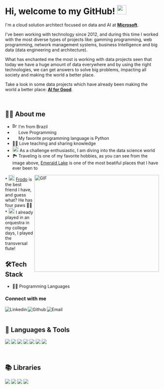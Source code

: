 <!--
**ObadaAmarneh/ObadaAmarneh** is a ✨ _special_ ✨ repository because its `README.md` (this file) appears on your GitHub profile.

Here are some ideas to get you started:

- 🔭 I’m currently working on ...
- 🌱 I’m currently learning ...
- 👯 I’m looking to collaborate on ...
- 🤔 I’m looking for help with ...
- 💬 Ask me about ...
- 📫 How to reach me: ...
- 😄 Pronouns: ...
- ⚡ Fun fact: ...
-->


# Hi, welcome to my GitHub! <img width="30" src="https://emojis.slackmojis.com/emojis/images/1593555389/9579/blob_excited.gif?1593555389" alt="party blob" />
<p>I'm a cloud solution architect focused on data and AI at <strong><a href="https://microsoft.com/">Microsoft</a></strong>. 

I've been working with technology since 2012, and during this time I worked with the most diverse types of projects like: gamming programming, web programming, network management systems, business Intelligence and big data (data engineering and architecture). 

What has enchanted me the most is working with data projects seen that today we have a huge amount of data everywhere and by using the right technologies, we can get answers to solve big problems, impacting all society and making the world a better place.

Take a look in some data projects which have already been making the world a better place: <strong><a href="https://www.microsoft.com/en-us/ai/ai-for-good">AI for Good</a></strong>.

<br>

## 👩‍💻 About me

* <img width="16" src="https://www.flaticon.com/svg/static/icons/svg/197/197386.svg" alt="Brazil" /> I'm from Brazil
* <img width="16" src="https://about.gitlab.com/images/blogimages/GitLab-Dev.png" alt="" /> Love Programming
* <img width="16" src="https://cdn3.iconfinder.com/data/icons/logos-and-brands-adobe/512/267_Python-512.png" alt="" /> My favorite programming language is Python
* 👩‍🏫 Love teaching and sharing knowledge
* <img width="20" src="https://cdn0.iconfinder.com/data/icons/infographic-orchid-vol-1/256/Histogram-512.png" alt="" /> As a challenge enthusiastic, I am diving into the data science world
* 🏞️ Traveling is one of my favorite hobbies, as you can see from the image above, <a href="https://www.google.com/maps/place/51%C2%B026'25.4%22N+116%C2%B032'30.3%22W/@51.4403895,-116.5439459,17z/data=!4m5!3m4!1s0x0:0x0!8m2!3d51.4403895!4d-116.5417572">Emerald Lake</a> is one of the most beatiful places that I have ever been to
<img align="right" alt="GIF" src="https://github.com/Gapur/Gapur/blob/master/coding.gif?raw=true" width="408" height="318" />
* <img width="20" src="https://th.bing.com/th/id/R1f76efdfd131daf44c7af1ef4a9026d9?rik=qG6sBpJpY%2bjpIQ&riu=http%3a%2f%2fclipart-library.com%2fnew_gallery%2f266-2666042_yorkie-emojis-for-dog-lovers-messages-sticker-8.png&ehk=v%2f47NW1%2fqJ0dk5fNj7OxkYcAOK8XxZeZhUPpr4DjV%2bc%3d&risl=&pid=ImgRaw" alt="" /> <a href="https://www.instagram.com/littlefrodothedog/">Frodo</a> is the best friend I have, and guess what? He has four paws 🐾🐾 
* <img width="20" src="https://image.flaticon.com/icons/png/512/1184/1184644.png" alt="" /> I already played in an orquestra in my college days, I played the transversal flute!

<br>

## 🛠️Tech Stack
- 👩‍💻 Programming Languages


### Connect with me
[<img align="left" alt="Linkedin" src="https://img.shields.io/badge/LinkedIn-0077B5?style=for-the-badge&logo=linkedin&logoColor=white" />][linkedin]
[<img align="left" alt="Github" src="https://img.shields.io/badge/GitHub-100000?style=for-the-badge&logo=github&logoColor=white" />][github]
[<img align="left" alt="Email" src="https://img.shields.io/badge/Gmail-D14836?style=for-the-badge&logo=gmail&logoColor=white" />][email]



<br />
<br />

## 🧰 Languages & Tools
![](https://img.shields.io/badge/Markdown-000000?style=for-the-badge&logo=markdown&logoColor=white)
![](https://img.shields.io/badge/JavaScript-F7DF1E?style=for-the-badge&logo=javascript&logoColor=black)
![](https://img.shields.io/badge/HTML5-E34F26?style=for-the-badge&logo=html5&logoColor=white)
![](https://img.shields.io/badge/CSS3-1572B6?style=for-the-badge&logo=css3&logoColor=white)
![](https://img.shields.io/badge/C%2B%2B-00599C?style=for-the-badge&logo=c%2B%2B&logoColor=white)
![](https://img.shields.io/badge/PostgreSQL-316192?style=for-the-badge&logo=postgresql&logoColor=white)
![](https://img.shields.io/badge/Figma-F24E1E?style=for-the-badge&logo=figma&logoColor=white)

<br />

## 📚 Libraries
![](https://img.shields.io/badge/React-20232A?style=for-the-badge&logo=react&logoColor=61DAFB)
![](https://img.shields.io/badge/Bootstrap-563D7C?style=for-the-badge&logo=bootstrap&logoColor=white)
![](https://img.shields.io/badge/Material--UI-0081CB?style=for-the-badge&logo=material-ui&logoColor=white)
![](https://img.shields.io/badge/React_Router-CA4245?style=for-the-badge&logo=react-router&logoColor=white)

<br />


[linkedin]:https://www.linkedin.com/in/obada-amarneh/
[github]: https://github.com/ObadaAmarneh?tab=follow
[email]: mailto:obada.amarneh20@gmail.com
